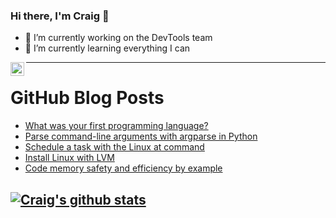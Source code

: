 ### Hi there, I'm Craig 👋

<!--
**CraigTeelFugro/CraigTeelFugro** is a ✨ _special_ ✨ repository because its `README.md` (this file) appears on your GitHub profile.

Here are some ideas to get you started:
-->

- 🔭 I’m currently working on the DevTools team
- 🌱 I’m currently learning everything I can

[<img align="left" alt="Craig Teel | LinkedIn" width="22px" src="https://cdn.jsdelivr.net/npm/simple-icons@v3/icons/linkedin.svg" />][linkedin]

---

# GitHub Blog Posts

<!-- BLOG-POST-LIST:START -->
- [What was your first programming language?](https://opensource.com/article/21/8/first-programming-language)
- [Parse command-line arguments with argparse in Python](https://opensource.com/article/21/8/python-argparse)
- [Schedule a task with the Linux at command](https://opensource.com/article/21/8/linux-at-command)
- [Install Linux with LVM](https://opensource.com/article/21/8/install-linux-mint-lvm)
- [Code memory safety and efficiency by example](https://opensource.com/article/21/8/memory-programming-c)
<!-- BLOG-POST-LIST:END -->

## [![Craig's github stats](https://github-readme-stats.vercel.app/api?username=craigteelfugro)](https://github.com/anuraghazra/github-readme-stats)


[linkedin]: https://linkedin.com/in/craig-teel-b8786771
